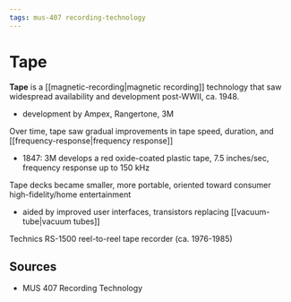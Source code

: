 ```yaml
---
tags: mus-407 recording-technology
---
```


# Tape

**Tape** is a [[magnetic-recording|magnetic recording]] technology that saw widespread availability and development post-WWII, ca. 1948.

- development by Ampex, Rangertone, 3M

Over time, tape saw gradual improvements in tape speed, duration, and [[frequency-response|frequency response]]

- 1847: 3M develops a red oxide-coated plastic tape, 7.5 inches/sec, frequency response up to 150 kHz

Tape decks became smaller, more portable, oriented toward consumer high-fidelity/home entertainment

- aided by improved user interfaces, transistors replacing [[vacuum-tube|vacuum tubes]]

Technics RS-1500 reel-to-reel tape recorder (ca. 1976-1985)

## Sources

- MUS 407 Recording Technology
